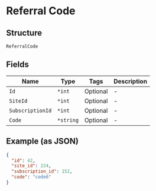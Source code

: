 
# Referral Code

## Structure

`ReferralCode`

## Fields

| Name | Type | Tags | Description |
|  --- | --- | --- | --- |
| `Id` | `*int` | Optional | - |
| `SiteId` | `*int` | Optional | - |
| `SubscriptionId` | `*int` | Optional | - |
| `Code` | `*string` | Optional | - |

## Example (as JSON)

```json
{
  "id": 42,
  "site_id": 224,
  "subscription_id": 152,
  "code": "code6"
}
```

